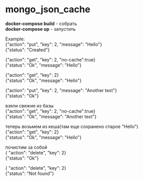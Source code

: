 # mongo_json_cache

**docker-compose build** - собрать  
**docker-compose up** - запустить  

Example:  
{"action": "put", "key": 2, "message": "Hello"}  
{"status": "Created"}

{"action": "get", "key": 2, "no-cache":true}   
{"status": "Ok", "message": "Hello"}

{"action": "get", "key": 2}   
{"status": "Ok", "message": "Hello"}

{"action": "put", "key": 2, "message": "Another text"}  
{"status": "Ok"}

взяли свежие из базы  
{"action": "get", "key": 2, "no-cache":true}  
{"status": "Ok", "message": "Another text"}

теперь возьмем из кеша(там еще сохранено старое "Hello")  
{"action": "get", "key": 2}  
{"status": "Ok", "message": "Hello"}

почистим за собой  
{ "action": "delete", "key": 2}  
{"status": "Ok"}

{ "action": "delete", "key": 2}  
{"status": "Not found"}
